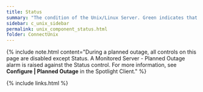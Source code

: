 ```yaml
---
title: Status
summary: "The condition of the Unix/Linux Server. Green indicates that no alarms have been raised. Yellow and red indicate that Spotlight has raised an alarm."
sidebar: c_unix_sidebar
permalink: unix_component_status.html
folder: ConnectUnix
---
```



{% include note.html content="During a planned outage, all controls on this page are disabled except Status. A Monitored Server - Planned Outage alarm is raised against the Status control. For more information, see **Configure \| Planned Outage** in the Spotlight Client." %}

{% include links.html %}
